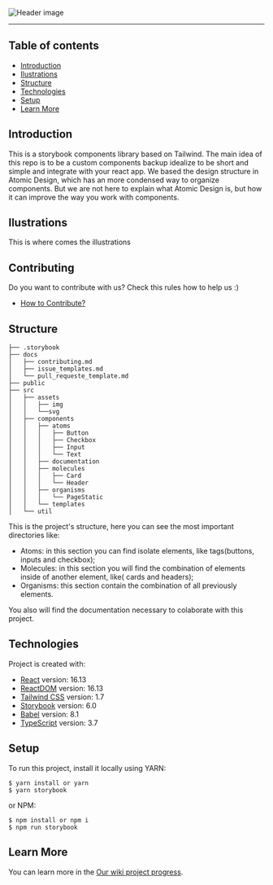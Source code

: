 ![Header image](https://i.ibb.co/t3jDLfx/frame1.png)

---

## Table of contents

* [Introduction](#introduction)
* [Ilustrations](#ilustrations)
* [Structure](#structure)
* [Technologies](#technologies)
* [Setup](#setup)
* [Learn More](#learn-more)

## Introduction

This is a storybook components library based on Tailwind. The main idea of this repo is to be a custom components backup idealize to be short and simple and integrate with your react app.
We based the design structure in Atomic Design, which has an more condensed way to organize components. But we are not here to explain what Atomic Design is, but how it can improve the way you work with components.

## Ilustrations

This is where comes the illustrations

## Contributing

Do you want to contribute with us?
Check this rules how to help us :)

- [How to Contribute?](https://github.com/CofferHub/react-atomic-tailwind-storybook/blob/master/docs/contributing.md)

## Structure
```
├── .storybook
├── docs
│   ├── contributing.md
│   ├── issue_templates.md
│   └── pull_requeste_template.md
├── public
├── src
│   ├── assets
│   │   ├── img
│   │   └──svg
│   ├── components
│   │   ├── atoms
│   │   │   ├── Button
│   │   │   ├── Checkbox
│   │   │   ├── Input
│   │   │   └── Text
│   │   ├── documentation
│   │   ├── molecules
│   │   │   ├── Card
│   │   │   └── Header
│   │   ├── organisms
│   │   │   └── PageStatic
│   │   └── templates
│   └── util
```

This is the project's structure, here you can see the most important directories like:  
* Atoms: in this section you can find isolate elements, like tags(buttons, inputs and checkbox);  
* Molecules: in this section you will find the combination of elements inside of another element, like( cards and headers);  
* Organisms: this section contain the combination of all previously elements.

You also will find the documentation necessary to colaborate with this project.
	
## Technologies
Project is created with:
* [React](https://pt-br.reactjs.org/) version: 16.13
* [ReactDOM](https://pt-br.reactjs.org/docs/react-dom.html) version: 16.13
* [Tailwind CSS](https://tailwindcss.com/) version: 1.7
* [Storybook](https://storybook.js.org/) version: 6.0
* [Babel](https://babeljs.io/) version: 8.1
* [TypeScript](https://www.typescriptlang.org/) version: 3.7
	
## Setup
To run this project, install it locally using YARN:

```
$ yarn install or yarn
$ yarn storybook
```

or NPM:

```
$ npm install or npm i
$ npm run storybook
```

## Learn More

You can learn more in the [Our wiki project progress](https://github.com/Dheyson/react-atomic-tailwind-storybook/wiki/How-did-we-get-here%3F).
